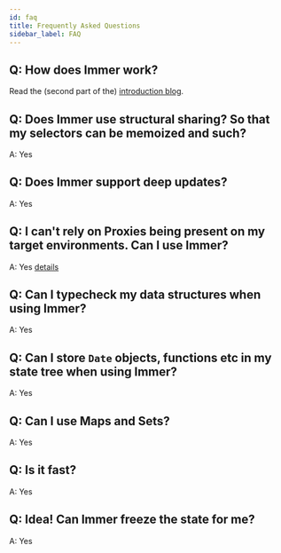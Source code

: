 ```yaml
---
id: faq
title: Frequently Asked Questions
sidebar_label: FAQ
---
```


<div id="codefund"><!-- fallback content --></div>

## Q: How does Immer work?

Read the (second part of the) [introduction blog](https://medium.com/@mweststrate/introducing-immer-immutability-the-easy-way-9d73d8f71cb3).

## Q: Does Immer use structural sharing? So that my selectors can be memoized and such?

A: Yes

## Q: Does Immer support deep updates?

A: Yes

## Q: I can't rely on Proxies being present on my target environments. Can I use Immer?

A: Yes [details](http://localhost:3000/immer/docs/installation#immer-on-older-javascript-environments)

## Q: Can I typecheck my data structures when using Immer?

A: Yes

## Q: Can I store `Date` objects, functions etc in my state tree when using Immer?

A: Yes

## Q: Can I use Maps and Sets?

A: Yes

## Q: Is it fast?

A: Yes

## Q: Idea! Can Immer freeze the state for me?

A: Yes
